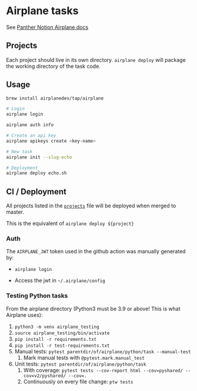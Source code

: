 # Airplane tasks
See [Panther Notion Airplane docs](https://www.notion.so/pantherlabs/Airplane-0389875e0c7b43eeba1a57dfbfdcce9a)

## Projects

Each project should live in its own directory. `airplane deploy` will package the working directory of the task code.



## Usage

```sh
brew install airplanedev/tap/airplane
```

```sh
# Login
airplane login

airplane auth info

# Create an api key
airplane apikeys create <key-name>

# New task
airplane init --slug-echo

# Deployment
airplane deploy echo.sh
```

## CI / Deployment

All projects listed in the [`projects`](projects) file will be deployed when merged to master.

This is the equivalent of `airplane deploy ${project}`


### Auth 

The `AIRPLANE_JWT` token used in the github action was manually generated by:

  - `airplane login`

  - Access the jwt in  `~/.airplane/config`


### Testing Python tasks
From the airplane directory (Python3 must be 3.9 or above! This is what Airplane uses):
1. `python3 -m venv airplane_testing`
1. `source airplane_testing/bin/activate`
1. `pip install -r requirements.txt`
1. `pip install -r test-requirements.txt`
1. Manual tests: `pytest parentdir/of/airplane/python/task --manual-test`
    1. Mark manual tests with `@pytest.mark.manual_test`
1. Unit tests: `pytest parentdir/of/airplane/python/task` 
    1. With coverage: `pytest tests --cov-report html --cov=pyshared/ --cov=v2/pyshared/ --cov=.`
    1. Continuously on every file change: `ptw tests`